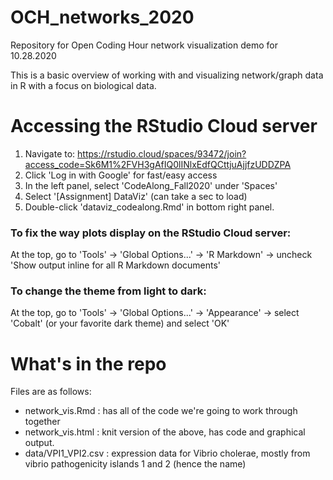 # OCH_networks_2020
Repository for Open Coding Hour network visualization demo for 10.28.2020

This is a basic overview of working with and visualizing network/graph data in R with a focus on biological data.

# Accessing the RStudio Cloud server
1. Navigate to: https://rstudio.cloud/spaces/93472/join?access_code=Sk6M1%2FVH3gAfIQ0lINlxEdfQCttjuAjjfzUDDZPA
2. Click 'Log in with Google' for fast/easy access
3. In the left panel, select 'CodeAlong_Fall2020' under 'Spaces'
4. Select '[Assignment] DataViz' (can take a sec to load)
5. Double-click 'dataviz_codealong.Rmd' in bottom right panel.

### To fix the way plots display on the RStudio Cloud server:
At the top, go to 'Tools' -> 'Global Options...' -> 'R Markdown' -> uncheck 'Show output inline for all R Markdown documents'

### To change the theme from light to dark:
At the top, go to 'Tools' -> 'Global Options...' -> 'Appearance' -> select 'Cobalt' (or your favorite dark theme) and select 'OK'

# What's in the repo
Files are as follows:

- network_vis.Rmd : has all of the code we're going to work through together
- network_vis.html : knit version of the above, has code and graphical output.
- data/VPI1_VPI2.csv : expression data for Vibrio cholerae, mostly from vibrio pathogenicity islands 1 and 2 (hence the name)